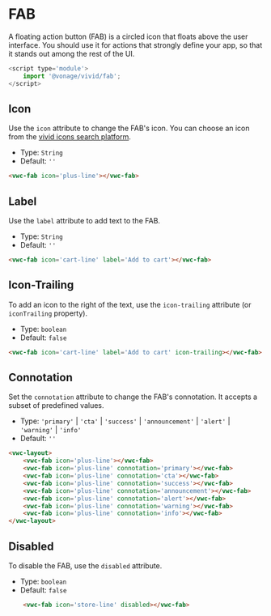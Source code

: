 # FAB

A floating action button (FAB) is a circled icon that floats above the user interface. You should use it for actions that strongly define your app, so that it stands out among the rest of the UI.

```js
<script type='module'>
    import '@vonage/vivid/fab';
</script>
```

## Icon

Use the `icon` attribute to change the FAB's icon.
You can choose an icon from the [vivid icons search platform](https://icons.vivid.vonage.com).

- Type: `String`
- Default: `''`

```html preview
<vwc-fab icon='plus-line'></vwc-fab>
```

## Label

Use the `label` attribute to add text to the FAB.

- Type: `String`
- Default: `''`

```html preview
<vwc-fab icon='cart-line' label='Add to cart'></vwc-fab>
```

## Icon-Trailing

To add an icon to the right of the text, use the `icon-trailing` attribute (or `iconTrailing` property).

- Type: `boolean`
- Default: `false`

```html preview
<vwc-fab icon='cart-line' label='Add to cart' icon-trailing></vwc-fab>
```

## Connotation

Set the `connotation` attribute to change the FAB's connotation.
It accepts a subset of predefined values.

- Type: `'primary'` | `'cta'` | `'success'`  | `'announcement'` | `'alert'` | `'warning'` | `'info'`
- Default: `''`

```html preview
<vwc-layout>
    <vwc-fab icon='plus-line'></vwc-fab>
    <vwc-fab icon='plus-line' connotation='primary'></vwc-fab>
    <vwc-fab icon='plus-line' connotation='cta'></vwc-fab>
    <vwc-fab icon='plus-line' connotation='success'></vwc-fab>
    <vwc-fab icon='plus-line' connotation='announcement'></vwc-fab>
    <vwc-fab icon='plus-line' connotation='alert'></vwc-fab>
    <vwc-fab icon='plus-line' connotation='warning'></vwc-fab>
    <vwc-fab icon='plus-line' connotation='info'></vwc-fab>
</vwc-layout>
```

## Disabled

To disable the FAB, use the `disabled` attribute.

- Type: `boolean`
- Default: `false`

```html preview
    <vwc-fab icon='store-line' disabled></vwc-fab>
```